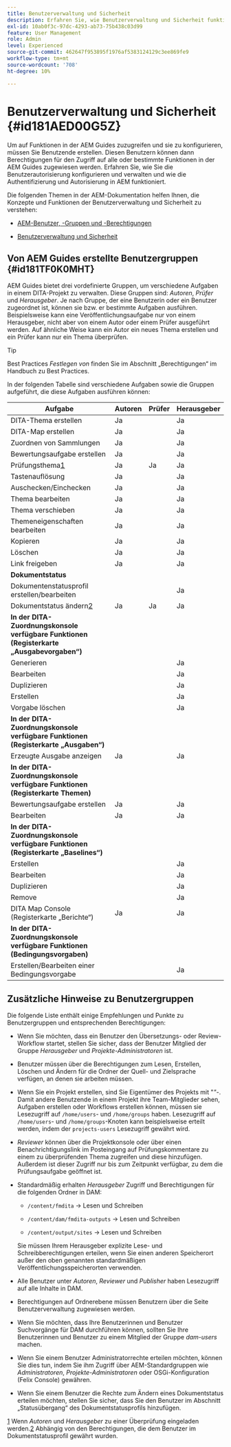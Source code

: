 ```yaml
---
title: Benutzerverwaltung und Sicherheit
description: Erfahren Sie, wie Benutzerverwaltung und Sicherheit funktionieren
exl-id: 10ab0f3c-97dc-4293-ab73-75b438c03d99
feature: User Management
role: Admin
level: Experienced
source-git-commit: 462647f953895f1976af5383124129c3ee869fe9
workflow-type: tm+mt
source-wordcount: '708'
ht-degree: 10%

---
```


# Benutzerverwaltung und Sicherheit {#id181AED00G5Z}

Um auf Funktionen in der AEM Guides zuzugreifen und sie zu konfigurieren, müssen Sie Benutzende erstellen. Diesen Benutzern können dann Berechtigungen für den Zugriff auf alle oder bestimmte Funktionen in der AEM Guides zugewiesen werden. Erfahren Sie, wie Sie die Benutzerautorisierung konfigurieren und verwalten und wie die Authentifizierung und Autorisierung in AEM funktioniert.

Die folgenden Themen in der AEM-Dokumentation helfen Ihnen, die Konzepte und Funktionen der Benutzerverwaltung und Sicherheit zu verstehen:

- [AEM-Benutzer, -Gruppen und -Berechtigungen](https://experienceleague.adobe.com/docs/experience-manager-learn/cloud-service/accessing/aem-users-groups-and-permissions.html)

- [Benutzerverwaltung und Sicherheit](https://experienceleague.adobe.com/docs/experience-manager-65/administering/security/security.html?lang=de)


## Von AEM Guides erstellte Benutzergruppen {#id181TF0K0MHT}

AEM Guides bietet drei vordefinierte Gruppen, um verschiedene Aufgaben in einem DITA-Projekt zu verwalten. Diese Gruppen sind: *Autoren*, *Prüfer* und *Herausgeber*. Je nach Gruppe, der eine Benutzerin oder ein Benutzer zugeordnet ist, können sie bzw. er bestimmte Aufgaben ausführen. Beispielsweise kann eine Veröffentlichungsaufgabe nur von einem Herausgeber, nicht aber von einem Autor oder einem Prüfer ausgeführt werden. Auf ähnliche Weise kann ein Autor ein neues Thema erstellen und ein Prüfer kann nur ein Thema überprüfen.

>[!TIP]
>
> Best Practices *Festlegen von* finden Sie im Abschnitt „Berechtigungen“ im Handbuch zu Best Practices.

In der folgenden Tabelle sind verschiedene Aufgaben sowie die Gruppen aufgeführt, die diese Aufgaben ausführen können:

| Aufgabe | Autoren | Prüfer | Herausgeber |
|----|-------|---------|----------|
| DITA-Thema erstellen | Ja |   | Ja |
| DITA-Map erstellen | Ja |   | Ja |
| Zuordnen von Sammlungen | Ja |   | Ja |
| Bewertungsaufgabe erstellen | Ja |   | Ja |
| Prüfungsthema[1](#fntarg_1) | Ja | Ja | Ja |
| Tastenauflösung | Ja |   | Ja |
| Auschecken/Einchecken | Ja |   | Ja |
| Thema bearbeiten | Ja |   | Ja |
| Thema verschieben | Ja |   | Ja |
| Themeneigenschaften bearbeiten | Ja |   | Ja |
| Kopieren | Ja |   | Ja |
| Löschen | Ja |   | Ja |
| Link freigeben | Ja |   | Ja |
| **Dokumentstatus** |
| Dokumentenstatusprofil erstellen/bearbeiten |   |   | Ja |
| Dokumentstatus ändern[2](#fntarg_2) | Ja | Ja | Ja |
| **In der DITA-Zuordnungskonsole verfügbare Funktionen \(Registerkarte „Ausgabevorgaben“\)** |
| Generieren |   |   | Ja |
| Bearbeiten |   |   | Ja |
| Duplizieren |   |   | Ja |
| Erstellen |   |   | Ja |
| Vorgabe löschen |   |   | Ja |
| **In der DITA-Zuordnungskonsole verfügbare Funktionen \(Registerkarte „Ausgaben“\)** |
| Erzeugte Ausgabe anzeigen | Ja |   | Ja |
| **In der DITA-Zuordnungskonsole verfügbare Funktionen \(Registerkarte Themen\)** |
| Bewertungsaufgabe erstellen | Ja |   | Ja |
| Bearbeiten | Ja |   | Ja |
| **In der DITA-Zuordnungskonsole verfügbare Funktionen \(Registerkarte „Baselines“\)** |
| Erstellen |   |   | Ja |
| Bearbeiten |   |   | Ja |
| Duplizieren |   |   | Ja |
| Remove |   |   | Ja |
| DITA Map Console \(Registerkarte „Berichte“\) | Ja |   | Ja |
| **In der DITA-Zuordnungskonsole verfügbare Funktionen \(Bedingungsvorgaben\)** |
| Erstellen/Bearbeiten einer Bedingungsvorgabe |   |   | Ja |

## Zusätzliche Hinweise zu Benutzergruppen

Die folgende Liste enthält einige Empfehlungen und Punkte zu Benutzergruppen und entsprechenden Berechtigungen:

- Wenn Sie möchten, dass ein Benutzer den Übersetzungs- oder Review-Workflow startet, stellen Sie sicher, dass der Benutzer Mitglied der Gruppe *Herausgeber* und *Projekte-Administratoren* ist.

- Benutzer müssen über die Berechtigungen zum Lesen, Erstellen, Löschen und Ändern für die Ordner der Quell- und Zielsprache verfügen, an denen sie arbeiten müssen.

- Wenn Sie ein Projekt erstellen, sind Sie Eigentümer des Projekts mit &quot;*&quot;-*. Damit andere Benutzende in einem Projekt ihre Team-Mitglieder sehen, Aufgaben erstellen oder Workflows erstellen können, müssen sie Lesezugriff auf `/home/users`- und `/home/groups` haben. Lesezugriff auf `/home/users`- und `/home/groups`-Knoten kann beispielsweise erteilt werden, indem der `projects-users` Lesezugriff gewährt wird.

- *Reviewer* können über die Projektkonsole oder über einen Benachrichtigungslink im Posteingang auf Prüfungskommentare zu einem zu überprüfenden Thema zugreifen und diese hinzufügen. Außerdem ist dieser Zugriff nur bis zum Zeitpunkt verfügbar, zu dem die Prüfungsaufgabe geöffnet ist.

- Standardmäßig erhalten *Herausgeber* Zugriff und Berechtigungen für die folgenden Ordner in DAM:

   - `/content/fmdita` -\> Lesen und Schreiben

   - `/content/dam/fmdita-outputs` -\> Lesen und Schreiben

   - `/content/output/sites` -\> Lesen und Schreiben

  Sie müssen Ihrem Herausgeber explizite Lese- und Schreibberechtigungen erteilen, wenn Sie einen anderen Speicherort außer den oben genannten standardmäßigen Veröffentlichungsspeicherorten verwenden.

- Alle Benutzer unter *Autoren*, *Reviewer* und *Publisher* haben Lesezugriff auf alle Inhalte in DAM.

- Berechtigungen auf Ordnerebene müssen Benutzern über die Seite Benutzerverwaltung zugewiesen werden.

- Wenn Sie möchten, dass Ihre Benutzerinnen und Benutzer Suchvorgänge für DAM durchführen können, sollten Sie Ihre Benutzerinnen und Benutzer zu einem Mitglied der Gruppe *dam-users* machen.

- Wenn Sie einem Benutzer Administratorrechte erteilen möchten, können Sie dies tun, indem Sie ihm Zugriff über AEM-Standardgruppen wie *Administratoren*, *Projekte-Administratoren* oder OSGi-Konfiguration \(Felix Console\) gewähren.

- Wenn Sie einem Benutzer die Rechte zum Ändern eines Dokumentstatus erteilen möchten, stellen Sie sicher, dass Sie den Benutzer im Abschnitt „Statusübergang“ des Dokumentstatusprofils hinzufügen.

[1](#fnsrc_1) Wenn *Autoren* und *Herausgeber* zu einer Überprüfung eingeladen werden.[2](#fnsrc_2) Abhängig von den Berechtigungen, die dem Benutzer im Dokumentstatusprofil gewährt wurden.
